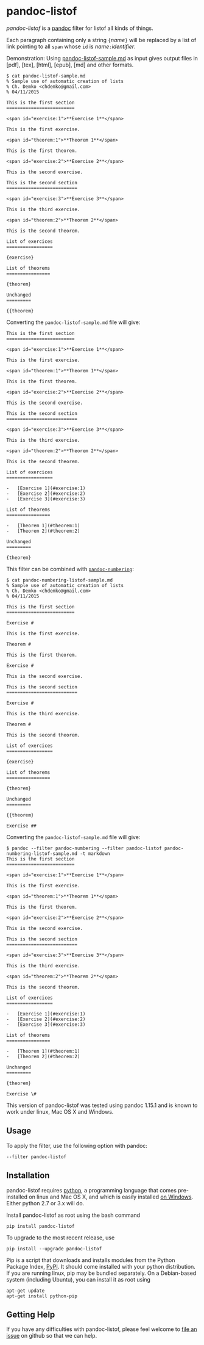 # pandoc-listof

*pandoc-listof* is a [pandoc] filter for listof all kinds of things.

Each paragraph containing only a string `{`*name*`}` will be replaced by a list of link pointing to all `span` whose `id`
is *name*`:`*identifier*.

Demonstration: Using [pandoc-listof-sample.md] as input gives output files in [pdf], [tex], [html], [epub], [md] and
other formats.

~~~
$ cat pandoc-listof-sample.md
% Sample use of automatic creation of lists
% Ch. Demko <chdemko@gmail.com>
% 04/11/2015

This is the first section
=========================

<span id="exercise:1">**Exercise 1**</span>

This is the first exercise.

<span id="theorem:1">**Theorem 1**</span>

This is the first theorem.

<span id="exercise:2">**Exercise 2**</span>

This is the second exercise.

This is the second section
==========================

<span id="exercise:3">**Exercise 3**</span>

This is the third exercise.

<span id="theorem:2">**Theorem 2**</span>

This is the second theorem.

List of exercices
=================

{exercise}

List of theorems
================

{theorem}

Unchanged
=========

{{theorem}
~~~

Converting the `pandoc-listof-sample.md` file will give:

~~~
This is the first section
=========================

<span id="exercise:1">**Exercise 1**</span>

This is the first exercise.

<span id="theorem:1">**Theorem 1**</span>

This is the first theorem.

<span id="exercise:2">**Exercise 2**</span>

This is the second exercise.

This is the second section
==========================

<span id="exercise:3">**Exercise 3**</span>

This is the third exercise.

<span id="theorem:2">**Theorem 2**</span>

This is the second theorem.

List of exercices
=================

-   [Exercise 1](#exercise:1)
-   [Exercise 2](#exercise:2)
-   [Exercise 3](#exercise:3)

List of theorems
================

-   [Theorem 1](#theorem:1)
-   [Theorem 2](#theorem:2)

Unchanged
=========

{theorem}
~~~

This filter can be combined with [`pandoc-numbering`](https://github.com/chdemko/pandoc-numbering):

~~~
$ cat pandoc-numbering-listof-sample.md
% Sample use of automatic creation of lists
% Ch. Demko <chdemko@gmail.com>
% 04/11/2015

This is the first section
=========================

Exercise #

This is the first exercise.

Theorem #

This is the first theorem.

Exercise #

This is the second exercise.

This is the second section
==========================

Exercise #

This is the third exercise.

Theorem #

This is the second theorem.

List of exercices
=================

{exercise}

List of theorems
================

{theorem}

Unchanged
=========

{{theorem}

Exercise ##
~~~

Converting the `pandoc-listof-sample.md` file will give:

~~~
$ pandoc --filter pandoc-numbering --filter pandoc-listof pandoc-numbering-listof-sample.md -t markdown
This is the first section
=========================

<span id="exercise:1">**Exercise 1**</span>

This is the first exercise.

<span id="theorem:1">**Theorem 1**</span>

This is the first theorem.

<span id="exercise:2">**Exercise 2**</span>

This is the second exercise.

This is the second section
==========================

<span id="exercise:3">**Exercise 3**</span>

This is the third exercise.

<span id="theorem:2">**Theorem 2**</span>

This is the second theorem.

List of exercices
=================

-   [Exercise 1](#exercise:1)
-   [Exercise 2](#exercise:2)
-   [Exercise 3](#exercise:3)

List of theorems
================

-   [Theorem 1](#theorem:1)
-   [Theorem 2](#theorem:2)

Unchanged
=========

{theorem}

Exercise \#
~~~

This version of pandoc-listof was tested using pandoc 1.15.1 and is known to work under linux, Mac OS X and Windows.

[pandoc]: http://pandoc.org/
[pandoc-listof-sample.md]: https://raw.githubusercontent.com/chdemko/pandoc-listof/master/pandoc-listof-sample.md

Usage
-----

To apply the filter, use the following option with pandoc:

    --filter pandoc-listof

Installation
------------

pandoc-listof requires [python], a programming language that comes pre-installed on linux and Mac OS X, and which is easily installed [on Windows].  Either python 2.7 or 3.x will do.

Install pandoc-listof as root using the bash command

    pip install pandoc-listof 

To upgrade to the most recent release, use

    pip install --upgrade pandoc-listof 

Pip is a script that downloads and installs modules from the Python Package Index, [PyPI].  It should come installed with your python distribution.  If you are running linux, pip may be bundled separately.  On a Debian-based system (including Ubuntu), you can install it as root using

    apt-get update
    apt-get install python-pip

[python]: https://www.python.org/
[on Windows]: https://www.python.org/downloads/windows/
[PyPI]: https://pypi.python.org/pypi


Getting Help
------------

If you have any difficulties with pandoc-listof, please feel welcome to [file an issue] on github so that we can help.

[file an issue]: https://github.com/chdemko/pandoc-listof/issues
